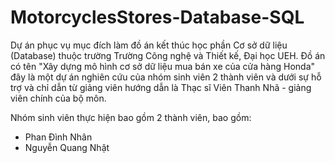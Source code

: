 # MotorcyclesStores-Database-SQL
Dự án phục vụ mục đích làm đồ án kết thúc học phần Cơ sở dữ liệu (Database) thuộc trường Trường Công nghệ và Thiết kế, Đại học UEH. Đồ án có tên "Xây dựng mô hình cơ sở dữ liệu mua bán xe của cửa hàng Honda" đây là một dự án nghiên cứu của nhóm sinh viên 2 thành viên và dưới sự hỗ trợ và chỉ dẫn từ giảng viên hướng dẫn là Thạc sĩ Viên Thanh Nhã - giảng viên chính của bộ môn.

Nhóm sinh viên thực hiện bao gồm 2 thành viên, bao gồm:

* Phan Đình Nhân
* Nguyễn Quang Nhật

